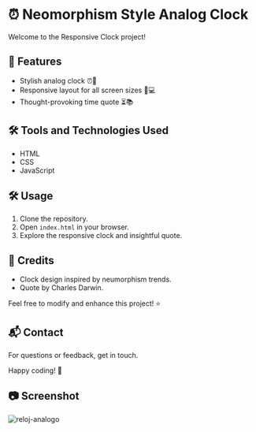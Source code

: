 # ⏰ Neomorphism Style Analog Clock

Welcome to the Responsive Clock project! 

## 🚀 Features

- Stylish analog clock ⏰🌙
- Responsive layout for all screen sizes 📱💻
- Thought-provoking time quote ⏳📚


## 🛠️ Tools and Technologies Used

- HTML
- CSS
- JavaScript


## 🛠️ Usage

1. Clone the repository.
2. Open `index.html` in your browser.
3. Explore the responsive clock and insightful quote.


## 📝 Credits

- Clock design inspired by neumorphism trends.
- Quote by Charles Darwin.

Feel free to modify and enhance this project! ⭐

## 📬 Contact

For questions or feedback, get in touch.

Happy coding! 🎉



## 📷 Screenshot


![reloj-analogo](https://github.com/GabyLow/reloj-analogico/assets/127358083/ef7b03a5-e922-4420-8198-1ef85b4d17ad)
